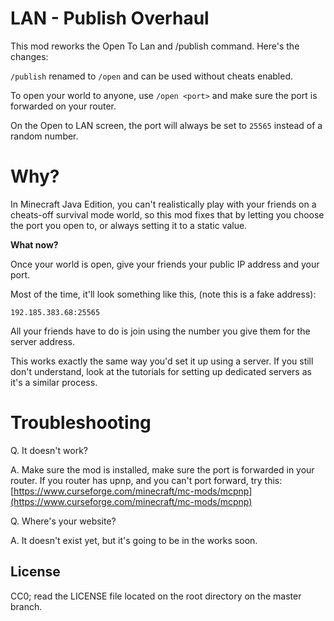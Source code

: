 
# LAN - Publish Overhaul

  

This mod reworks the Open To Lan and /publish command. Here's the changes:

  

`/publish` renamed to `/open` and can be used without cheats enabled.

To open your world to anyone, use `/open <port>` and make sure the port is forwarded on your router.

On the Open to LAN screen, the port will always be set to `25565` instead of a random number.

  

# Why?

  

In Minecraft Java Edition, you can't realistically play with your friends on a cheats-off survival mode world, so this mod fixes that by letting you choose the port you open to, or always setting it to a static value.

**What now?**

Once your world is open, give your friends your public IP address and your port.

Most of the time, it'll look something like this, (note this is a fake address):

`192.185.383.68:25565`

All your friends have to do is join using the number you give them for the server address.

This works exactly the same way you'd set it up using a server. If you still don't understand, look at the tutorials for setting up dedicated servers as it's a similar process.


# Troubleshooting

Q. It doesn't work?

A. Make sure the mod is installed, make sure the port is forwarded in your router. If you router has upnp, and you can't port forward, try this: [https://www.curseforge.com/minecraft/mc-mods/mcpnp](https://www.curseforge.com/minecraft/mc-mods/mcpnp)

Q. Where's your website?

A. It doesn't exist yet, but it's going to be in the works soon.

## License

CC0; read the LICENSE file located on the root directory on the master branch.